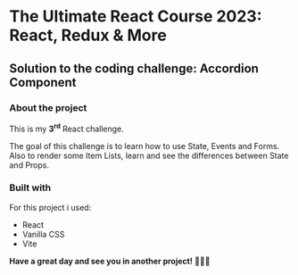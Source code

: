 # The Ultimate React Course 2023: React, Redux & More

## Solution to the coding challenge: Accordion Component

### About the project

This is my <strong>3<sup>rd</sup></strong> React challenge.

The goal of this challenge is to learn how to use State, Events and Forms. Also to render some Item Lists, learn and see the differences between State and Props.

### Built with

For this project i used:

- React
- Vanilla CSS
- Vite

**Have a great day and see you in another project!** 👋👩‍💻
